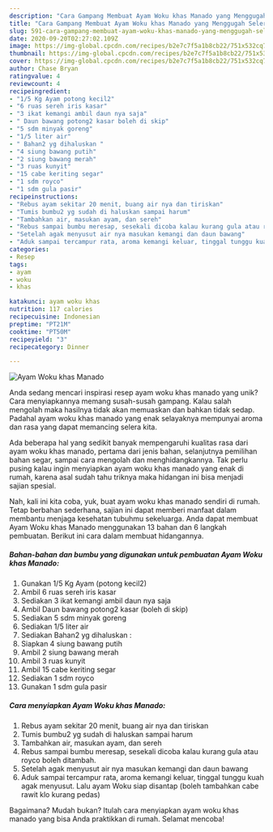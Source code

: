 ```yaml
---
description: "Cara Gampang Membuat Ayam Woku khas Manado yang Menggugah Selera"
title: "Cara Gampang Membuat Ayam Woku khas Manado yang Menggugah Selera"
slug: 591-cara-gampang-membuat-ayam-woku-khas-manado-yang-menggugah-selera
date: 2020-09-20T02:27:02.109Z
image: https://img-global.cpcdn.com/recipes/b2e7c7f5a1b8cb22/751x532cq70/ayam-woku-khas-manado-foto-resep-utama.jpg
thumbnail: https://img-global.cpcdn.com/recipes/b2e7c7f5a1b8cb22/751x532cq70/ayam-woku-khas-manado-foto-resep-utama.jpg
cover: https://img-global.cpcdn.com/recipes/b2e7c7f5a1b8cb22/751x532cq70/ayam-woku-khas-manado-foto-resep-utama.jpg
author: Chase Bryan
ratingvalue: 4
reviewcount: 4
recipeingredient:
- "1/5 Kg Ayam potong kecil2"
- "6 ruas sereh iris kasar"
- "3 ikat kemangi ambil daun nya saja"
- " Daun bawang potong2 kasar boleh di skip"
- "5 sdm minyak goreng"
- "1/5 liter air"
- " Bahan2 yg dihaluskan "
- "4 siung bawang putih"
- "2 siung bawang merah"
- "3 ruas kunyit"
- "15 cabe keriting segar"
- "1 sdm royco"
- "1 sdm gula pasir"
recipeinstructions:
- "Rebus ayam sekitar 20 menit, buang air nya dan tiriskan"
- "Tumis bumbu2 yg sudah di haluskan sampai harum"
- "Tambahkan air, masukan ayam, dan sereh"
- "Rebus sampai bumbu meresap, sesekali dicoba kalau kurang gula atau royco boleh ditambah."
- "Setelah agak menyusut air nya masukan kemangi dan daun bawang"
- "Aduk sampai tercampur rata, aroma kemangi keluar, tinggal tunggu kuah agak menyusut. Lalu ayam Woku siap disantap (boleh tambahkan cabe rawit klo kurang pedas)"
categories:
- Resep
tags:
- ayam
- woku
- khas

katakunci: ayam woku khas 
nutrition: 117 calories
recipecuisine: Indonesian
preptime: "PT21M"
cooktime: "PT50M"
recipeyield: "3"
recipecategory: Dinner

---
```



![Ayam Woku khas Manado](https://img-global.cpcdn.com/recipes/b2e7c7f5a1b8cb22/751x532cq70/ayam-woku-khas-manado-foto-resep-utama.jpg)

Anda sedang mencari inspirasi resep ayam woku khas manado yang unik? Cara menyiapkannya memang susah-susah gampang. Kalau salah mengolah maka hasilnya tidak akan memuaskan dan bahkan tidak sedap. Padahal ayam woku khas manado yang enak selayaknya mempunyai aroma dan rasa yang dapat memancing selera kita.

Ada beberapa hal yang sedikit banyak mempengaruhi kualitas rasa dari ayam woku khas manado, pertama dari jenis bahan, selanjutnya pemilihan bahan segar, sampai cara mengolah dan menghidangkannya. Tak perlu pusing kalau ingin menyiapkan ayam woku khas manado yang enak di rumah, karena asal sudah tahu triknya maka hidangan ini bisa menjadi sajian spesial.




Nah, kali ini kita coba, yuk, buat ayam woku khas manado sendiri di rumah. Tetap berbahan sederhana, sajian ini dapat memberi manfaat dalam membantu menjaga kesehatan tubuhmu sekeluarga. Anda dapat membuat Ayam Woku khas Manado menggunakan 13 bahan dan 6 langkah pembuatan. Berikut ini cara dalam membuat hidangannya.

<!--inarticleads1-->

##### Bahan-bahan dan bumbu yang digunakan untuk pembuatan Ayam Woku khas Manado:

1. Gunakan 1/5 Kg Ayam (potong kecil2)
1. Ambil 6 ruas sereh iris kasar
1. Sediakan 3 ikat kemangi ambil daun nya saja
1. Ambil  Daun bawang potong2 kasar (boleh di skip)
1. Sediakan 5 sdm minyak goreng
1. Sediakan 1/5 liter air
1. Sediakan  Bahan2 yg dihaluskan :
1. Siapkan 4 siung bawang putih
1. Ambil 2 siung bawang merah
1. Ambil 3 ruas kunyit
1. Ambil 15 cabe keriting segar
1. Sediakan 1 sdm royco
1. Gunakan 1 sdm gula pasir




<!--inarticleads2-->

##### Cara menyiapkan Ayam Woku khas Manado:

1. Rebus ayam sekitar 20 menit, buang air nya dan tiriskan
1. Tumis bumbu2 yg sudah di haluskan sampai harum
1. Tambahkan air, masukan ayam, dan sereh
1. Rebus sampai bumbu meresap, sesekali dicoba kalau kurang gula atau royco boleh ditambah.
1. Setelah agak menyusut air nya masukan kemangi dan daun bawang
1. Aduk sampai tercampur rata, aroma kemangi keluar, tinggal tunggu kuah agak menyusut. Lalu ayam Woku siap disantap (boleh tambahkan cabe rawit klo kurang pedas)




Bagaimana? Mudah bukan? Itulah cara menyiapkan ayam woku khas manado yang bisa Anda praktikkan di rumah. Selamat mencoba!

